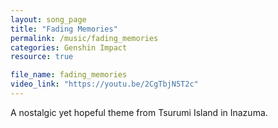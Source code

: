 ```yaml
---
layout: song_page
title: "Fading Memories"
permalink: /music/fading_memories
categories: Genshin Impact
resource: true

file_name: fading_memories
video_link: "https://youtu.be/2CgTbjN5T2c"
---
```


A nostalgic yet hopeful theme from Tsurumi Island in Inazuma.





